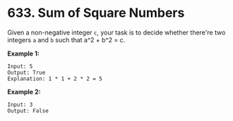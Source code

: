 # 633. Sum of Square Numbers

Given a non-negative integer `c`, your task is to decide whether there're two integers `a` and `b` such that a^2 + b^2 = c.

**Example 1:**

    Input: 5
    Output: True
    Explanation: 1 * 1 + 2 * 2 = 5

**Example 2:**
    
    Input: 3
    Output: False

